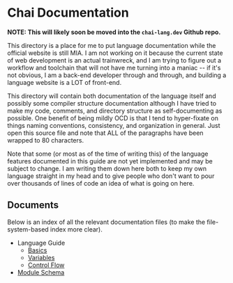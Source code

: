 # Chai Documentation

**NOTE: This will likely soon be moved into the `chai-lang.dev` Github repo.**

This directory is a place for me to put language documentation while the
official website is still MIA.  I am not working on it because the current state
of web development is an actual trainwreck, and I am trying to figure out a
workflow and toolchain that will not have me turning into a maniac -- if it's
not obvious, I am a back-end developer through and through, and building a
language website is a LOT of front-end. 

This directory will contain both documentation of the language itself and
possibly some compiler structure documentation although I have tried to make my
code, comments, and directory structure as self-documenting as possible.  One
benefit of being mildly OCD is that I tend to hyper-fixate on things naming
conventions, consistency, and organization in general.  Just open this source
file and note that ALL of the paragraphs have been wrapped to 80 characters.

Note that some (or most as of the time of writing this) of the language features
documented in this guide are not yet implemented and may be subject to change. I
am writing them down here both to keep my own language straight in my head and
to give people who don't want to pour over thousands of lines of code an idea of
what is going on here.

## Documents

Below is an index of all the relevant documentation files (to make the
file-system-based index more clear).

- Language Guide
  * [Basics](guide/chapter1.md)
  * [Variables](guide/chapter2.md)
  * [Control Flow](guide/chapter3.md)
- [Module Schema](module_schema.md)